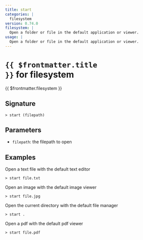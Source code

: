 ```yaml
---
title: start
categories: |
  filesystem
version: 0.74.0
filesystem: |
  Open a folder or file in the default application or viewer.
usage: |
  Open a folder or file in the default application or viewer.
---
```


# <code>{{ $frontmatter.title }}</code> for filesystem

<div class='command-title'>{{ $frontmatter.filesystem }}</div>

## Signature

```> start (filepath)```

## Parameters

 -  `filepath`: the filepath to open

## Examples

Open a text file with the default text editor
```shell
> start file.txt
```

Open an image with the default image viewer
```shell
> start file.jpg
```

Open the current directory with the default file manager
```shell
> start .
```

Open a pdf with the default pdf viewer
```shell
> start file.pdf
```

